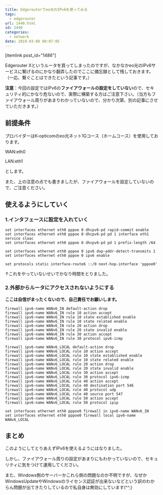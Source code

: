 ```yaml
---
title: Edgerouterでeo光のIPv6を使ってみる
tags:
  - edgerouter
url: 1440.html
id: 1440
categories:
  - network
date: 2019-03-08 00:07:05
---
```


\[itemlink post_id="1486"\]

Edgerouter Xというルータを買ってしまったのですが、なかなかeo光のIPv6サービスに繋げるのにかなり翻弄したのでここに備忘録として残しておきます。（一応、繋ぐことはできたという記事です。）

**注意**：今回の設定ではIPv6の**ファイアウォールの設定をしていない**ので、セキュリティ的にかなり危ないので、実際に構築する方はご注意下さい。（当方もファイアウォール周りがあまりわかっていないので、分かり次第、別の記事にさせていただきます。）

前提条件
----

プロバイダーはK-opticomのeo光ネット1Gコース（ホームコース）を使用しております。

WAN:eth0

LAN:eth1

とします。

また、上の注意の点でも書きましたが、ファイアウォールを設定していないので、ご注意ください。

使えるようにしていく
----------

### 1.インタフェースに設定を入れていく

    set interfaces ethernet eth0 pppoe 0 dhcpv6-pd rapid-commit enable
    set interfaces ethernet eth0 pppoe 0 dhcpv6-pd pd 1 interface eth1 service slaac
    set interfaces ethernet eth0 pppoe 0 dhcpv6-pd pd 1 prefix-length /64

    set interfaces ethernet eth0 pppoe 0 ipv6 dup-addr-detect-transmits 1
    set interfaces ethernet eth0 pppoe 0 ipv6 enable

    set protocols static interface-route6 ::/0 next-hop-interface 'pppoe0'

↑これをやっていないせいでかなり時間をとりました。

### 2.外部からルータにアクセスされないようにする

**ここは自信がまったくないので、自己責任でお願いします。**

    firewall ipv6-name WANv6_IN default-action drop
    firewall ipv6-name WANv6_IN rule 10 action accept
    firewall ipv6-name WANv6_IN rule 10 state established enable
    firewall ipv6-name WANv6_IN rule 10 state related enable
    firewall ipv6-name WANv6_IN rule 20 action drop
    firewall ipv6-name WANv6_IN rule 20 state invalid enable
    firewall ipv6-name WANv6_IN rule 30 action accept
    firewall ipv6-name WANv6_IN rule 30 protocol ipv6-icmp

    firewall ipv6-name WANv6_LOCAL default-action drop
    firewall ipv6-name WANv6_LOCAL rule 10 action accept
    firewall ipv6-name WANv6_LOCAL rule 10 state established enable
    firewall ipv6-name WANv6_LOCAL rule 10 state related enable
    firewall ipv6-name WANv6_LOCAL rule 20 action drop
    firewall ipv6-name WANv6_LOCAL rule 20 state invalid enable
    firewall ipv6-name WANv6_LOCAL rule 30 action accept
    firewall ipv6-name WANv6_LOCAL rule 30 protocol ipv6-icmp
    firewall ipv6-name WANv6_LOCAL rule 40 action accept
    firewall ipv6-name WANv6_LOCAL rule 40 destination port 546
    firewall ipv6-name WANv6_LOCAL rule 40 protocol udp
    firewall ipv6-name WANv6_LOCAL rule 40 source port 547
    firewall ipv6-name WANv6_LOCAL rule 50 action accept
    firewall ipv6-name WANv6_LOCAL rule 50 protocol ipip

    set interfaces ethernet eth0 pppoe0 firewall in ipv6-name WANv6_IN
    set interfaces ethernet eth0 pppoe0 firewall local ipv6-name WANv6_LOCAL

まとめ
---

このようにしてとりあえずIPv6を使えるようにはなりました。

しかし、ファイアウォール周りの設定があまりにもわかっていないので、セキュリティに気をつけて運用してください。

また、Windows側のサーバーかこれら側の問題なのか不明ですが、なぜかWindowsUpdateやWindowsのライセンス認証が出来ないなどという訳のわからん問題が出てきたりしているので私自身は無効にしています(^^;)